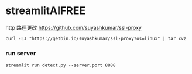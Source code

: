 # streamlitAIFREE

http 路徑更改
https://github.com/suyashkumar/ssl-proxy

```
curl -LJ "https://getbin.io/suyashkumar/ssl-proxy?os=linux" | tar xvz 
```

### run server
```
streamlit run detect.py --server.port 8888
```

